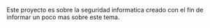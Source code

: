 Este proyecto es sobre la seguridad informatica creado con el fin de informar un poco mas sobre este tema.
